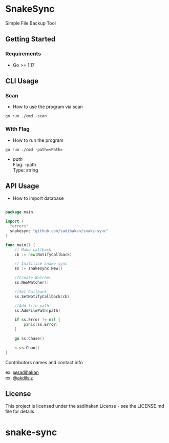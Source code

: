 # SnakeSync

Simple File Backup Tool

## Getting Started

### Requirements

* Go >= 1.17

## CLI Usage

### Scan
* How to use the program via scan

```
go run ./cmd -scan 
```

### With Flag

* How to run the program

```
go run ./cmd -path=<Path> 
```

- *path*  
Flag: -path  
Type: string  


## API Usage
* How to import database

```go

package main

import (
  "errors"
  snakesync "github.com/sadihakan/snake-sync"
)

func main() {
	// Make callback
	cb := new(NotifyCallback)

	// Inıtılıze snake sync
	ss := snakesync.New()

	//Create Watcher
	ss.NewWatcher()

	//Set Callback
	ss.SetNotifyCallback(cb)

	//Add file path
	ss.AddFilePath(path)

	if ss.Error != nil {
		panic(ss.Error)
	}

	go ss.Chase()

	<-ss.Chan()
}
```

Contributors names and contact info

ex. [@sadihakan](https://github.com/sadihakan/)  
ex. [@akdilsiz](https://github.com/akdilsiz/)

## License

This project is licensed under the sadihakan License - see the LICENSE.md file for details


# snake-sync
